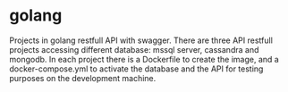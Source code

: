 # golang
Projects in golang restfull API with swagger. There are three API restfull projects accessing different database: mssql server, cassandra and mongodb.
In each project there is a Dockerfile to create the image, and a docker-compose.yml to activate the database and the API for testing purposes on the development machine.


